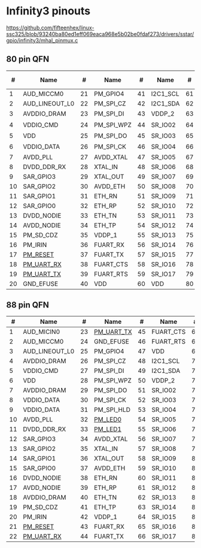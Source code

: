 # Infinity3 pinouts

https://github.com/fifteenhex/linux-ssc325/blob/93240ba80ed1eff069eaca968e5b02be0fdaf273/drivers/sstar/gpio/infinity3/mhal_pinmux.c

## 80 pin QFN

| #  | Name                                       | #  | Name       | #  | Name     | #  | Name                | alt functions |
|----|--------------------------------------------|----|------------|----|----------|----|---------------------|---------------|
| 1  | AUD_MICCM0                                 | 21 | PM_GPIO4   | 41 | I2C1_SCL | 61 | VDD                 |               |
| 2  | AUD_LINEOUT_L0                             | 22 | PM_SPI_CZ  | 42 | I2C1_SDA | 62 | VDDP_3              |               |
| 3  | AVDDIO_DRAM                                | 23 | PM_SPI_DI  | 43 | VDDP_2   | 63 | SPI0_CZ<sub>1</sub> |               |
| 4  | VDDIO_CMD                                  | 24 | PM_SPI_WPZ | 44 | SR_IO02  | 64 | SPI0_CK<sub>1</sub> |               |
| 5  | VDD                                        | 25 | PM_SPI_DO  | 45 | SR_IO03  | 65 | SPI0_DI<sub>1</sub> |               |
| 6  | VDDIO_DATA                                 | 26 | PM_SPI_CK  | 46 | SR_IO04  | 66 | SPI0_DO<sub>1</sub> |               |
| 7  | AVDD_PLL                                   | 27 | AVDD_XTAL  | 47 | SR_IO05  | 67 | VDD                 |               |
| 8  | DVDD_DDR_RX                                | 28 | XTAL_IN    | 48 | SR_IO06  | 68 | SD_CLK              |               |
| 9  | SAR_GPIO3                                  | 29 | XTAL_OUT   | 49 | SR_IO07  | 69 | SD_CMD              |               |
| 10 | SAR_GPIO2                                  | 30 | AVDD_ETH   | 50 | SR_IO08  | 70 | SD_D0               |               |
| 11 | SAR_GPIO1                                  | 31 | ETH_RN     | 51 | SR_IO09  | 71 | SD_D1               |               |
| 12 | SAR_GPIO0                                  | 32 | ETH_RP     | 52 | SR_IO10  | 72 | SD_D2               |               |
| 13 | DVDD_NODIE                                 | 33 | ETH_TN     | 53 | SR_IO11  | 73 | SD_D3               |               |
| 14 | AVDD_NODIE                                 | 34 | ETH_TP     | 54 | SR_IO12  | 74 | AVDD_USB            |               |
| 15 | PM_SD_CDZ                                  | 35 | VDDP_1     | 55 | SR_IO13  | 75 | USB_DM              |               |
| 16 | PM_IRIN                                    | 36 | FUART_RX   | 56 | SR_IO14  | 76 | USB_DP              |               |
| 17 | [PM_RESET](/ip/commonpins.md#pm_reset)     | 37 | FUART_TX   | 57 | SR_IO15  | 77 | AVDD_AUD            |               |
| 18 | [PM_UART_RX](/ip/commonpins.md#pm_uart_rx) | 38 | FUART_CTS  | 58 | SR_IO16  | 78 | AUD_VAG             |               |
| 19 | [PM_UART_TX](/ip/commonpins.md#pm_uart_tx) | 39 | FUART_RTS  | 59 | SR_IO17  | 79 | AUD_VRM_ADC         |               |
| 20 | GND_EFUSE                                  | 40 | VDD        | 60 | VDD      | 80 | AUD_MICIN0          |               |

## 88 pin QFN

| #  | Name                                       | #  | Name                                       | #  | Name      | #  | Name        |
|----|--------------------------------------------|----|--------------------------------------------|----|-----------|----|-------------|
| 1  | AUD_MICIN0                                 | 23 | [PM_UART_TX](/ip/commonpins.md#pm_uart_tx) | 45 | FUART_CTS | 67 | VDD         |
| 2  | AUD_MICCM0                                 | 24 | GND_EFUSE                                  | 46 | FUART_RTS | 68 | VDD         |
| 3  | AUD_LINEOUT_L0                             | 25 | PM_GPIO4                                   | 47 | VDD       | 69 | VDDP_3      |
| 4  | AVDDIO_DRAM                                | 26 | PM_SPI_CZ                                  | 48 | I2C1_SCL  | 70 | SPI0_CZ     |
| 5  | VDDIO_CMD                                  | 27 | PM_SPI_DI                                  | 49 | I2C1_SDA  | 71 | SPI0_CK     |
| 6  | VDD                                        | 28 | PM_SPI_WPZ                                 | 50 | VDDP_2    | 72 | SPI0_DI     |
| 7  | AVDDIO_DRAM                                | 29 | PM_SPI_DO                                  | 51 | SR_IO02   | 73 | SPI0_DO     |
| 8  | VDDIO_DATA                                 | 30 | PM_SPI_CK                                  | 52 | SR_IO03   | 74 | PWM0        |
| 9  | VDDIO_DATA                                 | 31 | PM_SPI_HLD                                 | 53 | SR_IO04   | 75 | PWM1        |
| 10 | AVDD_PLL                                   | 32 | [PM_LED0](/ip/commonpins.md#pm_led0)       | 54 | SR_IO05   | 76 | VDD         |
| 11 | DVDD_DDR_RX                                | 33 | [PM_LED1](/ip/commonpins.md#pm_led1)       | 55 | SR_IO06   | 77 | SD_CLK      |
| 12 | SAR_GPIO3                                  | 34 | AVDD_XTAL                                  | 56 | SR_IO07   | 78 | SD_CMD      |
| 13 | SAR_GPIO2                                  | 35 | XTAL_IN                                    | 57 | SR_IO08   | 79 | SD_D0       |
| 14 | SAR_GPIO1                                  | 36 | XTAL_OUT                                   | 58 | SR_IO09   | 80 | SD_D1       |
| 15 | SAR_GPIO0                                  | 37 | AVDD_ETH                                   | 59 | SR_IO10   | 81 | SD_D2       |
| 16 | DVDD_NODIE                                 | 38 | ETH_RN                                     | 60 | SR_IO11   | 82 | SD_D3       |
| 17 | AVDD_NODIE                                 | 39 | ETH_RP                                     | 61 | SR_IO12   | 83 | AVDD_USB    |
| 18 | AVDDIO_DRAM                                | 40 | ETH_TN                                     | 62 | SR_IO13   | 84 | USB_DM      |
| 19 | PM_SD_CDZ                                  | 41 | ETH_TP                                     | 63 | SR_IO14   | 85 | USB_DP      |
| 20 | PM_IRIN                                    | 42 | VDDP_1                                     | 64 | SR_IO15   | 86 | AVDD_AUD    |
| 21 | [PM_RESET](/ip/commonpins.md#pm_reset)     | 43 | FUART_RX                                   | 65 | SR_IO16   | 87 | AUD_VAG     |
| 22 | [PM_UART_RX](/ip/commonpins.md#pm_uart_rx) | 44 | FUART_TX                                   | 66 | SR_IO17   | 88 | AUD_VRM_ADC |
